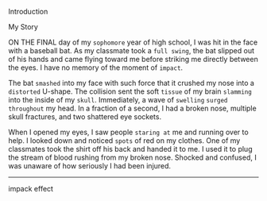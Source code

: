 Introduction

My Story

ON THE FINAL day of my `sophomore` year of high school, I was hit in
the face with a baseball bat. As my classmate took a `full swing`, the
bat slipped out of his hands and came flying toward me before striking
me directly between the eyes. I have no memory of the moment of
`impact`.

The bat `smashed` into my face with such force that it crushed my
nose into a `distorted` U-shape. The collision sent the soft `tissue` of my
brain `slamming` into the inside of my `skull`. Immediately, a wave of
`swelling` `surged throughout` my head. In a fraction of a second, I had a
broken nose, multiple skull fractures, and two shattered eye sockets.

When I opened my eyes, I saw people `staring at` me and running
over to help. I looked down and noticed `spots` of red on my clothes.
One of my classmates took the shirt off his back and handed it to me. I
used it to plug the stream of blood rushing from my broken nose.
Shocked and confused, I was unaware of how seriously I had been
injured.

---
impack effect
